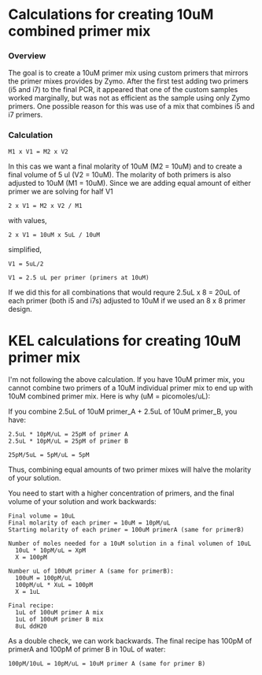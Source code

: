 # Calculations for creating 10uM combined primer mix

### Overview
The goal is to create a 10uM primer mix using custom primers that mirrors the primer mixes provides by Zymo. After the first test adding two primers (i5 and i7) to the final PCR, it appeared that one of the custom samples worked marginally, but was not as efficient as the sample using only Zymo primers. One possible reason for this was use of a mix that combines i5 and i7 primers.


### Calculation

```
M1 x V1 = M2 x V2

```

In this cas we want a final molarity of 10uM (M2 = 10uM) and to create a final volume of 5 ul (V2 = 10uM). The molarity of both primers is also adjusted to 10uM (M1 = 10uM). Since we are adding equal amount of either primer we are solving for half V1
```
2 x V1 = M2 x V2 / M1
````
with values,
```
2 x V1 = 10uM x 5uL / 10uM
```
simplified,
```
V1 = 5uL/2

V1 = 2.5 uL per primer (primers at 10uM)
```

If we did this for all combinations that would requre 2.5uL x 8 = 20uL of each primer (both i5 and i7s) adjusted to 10uM if we used an 8 x 8 primer design. 

# KEL calculations for creating 10uM primer mix

I'm not following the above calculation. If you have 10uM primer mix, you cannot combine two primers of a 10uM individual primer mix to end up with 10uM combined primer mix. Here is why (uM = picomoles/uL):

If you combine 2.5uL of 10uM primer_A + 2.5uL of 10uM primer_B, you have:

```
2.5uL * 10pM/uL = 25pM of primer A
2.5uL * 10pM/uL = 25pM of primer B

25pM/5uL = 5pM/uL = 5pM
```

Thus, combining equal amounts of two primer mixes will halve the molarity of your solution.

You need to start with a higher concentration of primers, and the final volume of your solution and work backwards:

```
Final volume = 10uL
Final molarity of each primer = 10uM = 10pM/uL
Starting molarity of each primer = 100uM primerA (same for primerB)

Number of moles needed for a 10uM solution in a final volumen of 10uL
  10uL * 10pM/uL = XpM
  X = 100pM
  
Number uL of 100uM primer A (same for primerB):
  100uM = 100pM/uL
  100pM/uL * XuL = 100pM
  X = 1uL
  
Final recipe:
  1uL of 100uM primer A mix
  1uL of 100uM primer B mix
  8uL ddH20
```

As a double check, we can work backwards. The final recipe has 100pM of primerA and 100pM of primer B in 10uL of water:
```
100pM/10uL = 10pM/uL = 10uM primer A (same for primer B)
```
